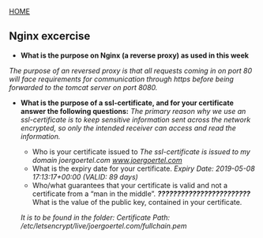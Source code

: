 [HOME](index.md)


## Nginx excercise


* **What is the purpose on Nginx (a reverse proxy) as used in this week**

_The purpose of an reversed proxy is that all requests coming in on port 80 will face requirements for communication through https before being forwarded to the tomcat server on port 8080._


* **What is the purpose of a ssl-certificate, and for your certificate answer the following questions:**
_The primary reason why we use an ssl-certificate is to keep sensitive information sent across the network encrypted, so only the intended receiver can access and read the information._
  * Who is your certificate issued to
  _The ssl-certificate is issued to my domain  joergoertel.com www.joergoertel.com_
  * What is the expiry date for your certificate.
  _Expiry Date: 2019-05-08 17:13:17+00:00 (VALID: 89 days)_
  * Who/what guarantees that your certificate is valid and not a certificate from a “man in the middle”.
  _**????????????????????????**_
  What is the value of the public key, contained in your certificate.
  
  _It is to be found in the folder: Certificate Path: /etc/letsencrypt/live/joergoertel.com/fullchain.pem_
